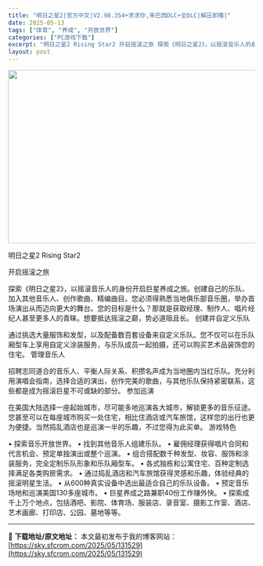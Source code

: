 ```yaml
---
title: "明日之星2|官方中文|V2.98.354+求求你,来巴西DLC+全DLC|解压即撸|"
date: 2025-05-13
tags: ["体育", "养成", "开放世界"]
categories: ["PC游戏下载"]
excerpt: "明日之星2 Rising Star2 开启摇滚之旅 探索《明日之星2》，以摇滚音乐人的身份开启巨星养成之旅。创建自己的乐队、加入其他音乐人、创作歌曲、精编曲目。您必须得熟悉当地俱乐部音乐圈，举办首场演出从而迈向更大的舞台。您的目标是什么？那就是获取经理、制作人、唱片经纪人甚至更多人的青睐。想要抵达摇&hellip;"
layout: post
---
```


<img class="aligncenter size-full wp-image-131517" src="https://sky.sfcrom.com/wp-content/uploads/2025/05/202505130032212.webp" alt="" width="616" height="353" />

明日之星2 Rising Star2

开启摇滚之旅

探索《明日之星2》，以摇滚音乐人的身份开启巨星养成之旅。创建自己的乐队、加入其他音乐人、创作歌曲、精编曲目。您必须得熟悉当地俱乐部音乐圈，举办首场演出从而迈向更大的舞台。您的目标是什么？那就是获取经理、制作人、唱片经纪人甚至更多人的青睐。想要抵达摇滚之巅，势必道阻且长。
创建并自定义乐队

通过挑选大量服饰和发型，以及配备数百套设备来自定义乐队。您不仅可以在乐队厢型车上享用自定义涂装服务，与乐队成员一起拍摄，还可以购买艺术品装饰您的住宅。
管理音乐人

招聘志同道合的音乐人、平衡人际关系、积攒名声成为当地圈内当红乐队。充分利用演唱会指南，选择合适的演出，创作完美的歌曲，与其他乐队保持紧密联系，这些都是成为摇滚巨星不可或缺的部分。
参加巡演

在美国大陆选择一座起始城市，尽可能多地巡演各大城市，解锁更多的音乐征途。您甚至可以在每座城市购买一处住宅，相比住酒店或汽车旅馆，这样您的出行也更为便捷。当然捣乱酒店也是巡演一半的乐趣，不过您得为此买单。
游戏特色

• 探索音乐开放世界。
• 找到其他音乐人组建乐队。
• 雇佣经理获得唱片合同和代言机会、预定单独演出或整个巡演。
• 组合搭配数千种发型、妆容、服饰和涂装服务，完全定制乐队形象和乐队厢型车。
• 各式独栋和公寓住宅、百种定制选择满足各类购房需求。
• 通过捣乱酒店和汽车旅馆获得灵感和乐趣，体验经典的摇滚明星生活。
• 从600种真实设备中选出最适合自己的乐队设备。
• 预定音乐场地和巡演美国130多座城市。
• 巨星养成之路兼职40份工作赚外快。
• 探索成千上万个地点，包括酒吧、影院、体育场、服装店、录音室、摄影工作室、酒店、艺术画廊、打印店、公园、墓地等等。

---
📖 **下载地址/原文地址：** 本文最初发布于我的博客网站：[https://sky.sfcrom.com/2025/05/131529](https://sky.sfcrom.com/2025/05/131529)
